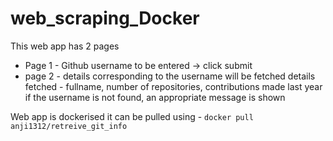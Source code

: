 # web_scraping_Docker
This web app has 2 pages
* Page 1 - Github username to be entered -> click submit
* page 2 - details corresponding to the username will be fetched
         details fetched - fullname, number of repositories, contributions made last year
         if the username is not found, an appropriate message is shown
         
Web app is dockerised
it can be pulled using  - `docker pull anji1312/retreive_git_info`
        

